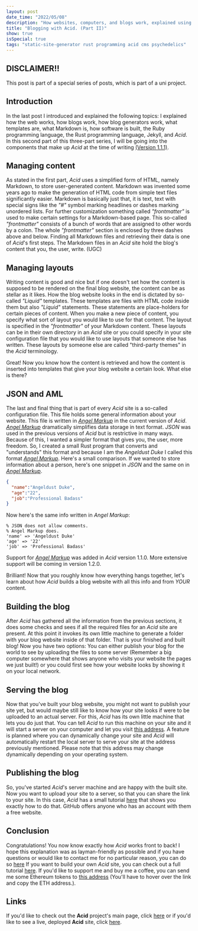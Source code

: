 ```yaml
---
layout: post
date_time: "2022/05/08"
description: "How websites, computers, and blogs work, explained using some psychedelics. (Part II)"
title: "Blogging with Acid. (Part II)"
show: true
isSpecial: true
tags: "static-site-generator rust programming acid cms psychedelics"
---
```


## DISCLAIMER!!

This post is part of a special series of posts, which is part of a uni project.

## Introduction

In the last post I introduced and explained the following topics: I explained how the web works, how blogs work, how blog generators work, what templates are, what Markdown is, how software is built, the Ruby programming language, the Rust programming language, Jekyll, and *Acid*. In this second part of this three-part series, I will be going into the components that make up *Acid* at the time of writing [(Version 1.1.1)](https://crates.io/crates/acid-rs/1.1.1).

## Managing content

As stated in the first part, *Acid* uses a simplified form of HTML, namely Markdown, to store user-generated content. Markdown was invented some years ago to make the generation of HTML code from simple text files significantly easier. Markdown is basically just that, it is text, text with special signs like the *"#"* symbol marking headlines or dashes marking unordered lists. For further customization something called *"frontmatter"* is used to make certain settings for a Markdown-based page. This so-called *"frontmatter"* consists of a bunch of words that are assigned to other words by a colon. The whole *"frontmatter"* section is enclosed by three dashes above and below. Finding all Markdown files and retrieving their data is one of *Acid*'s first steps. The Markdown files in an *Acid* site hold the blog's content that you, the user, write. (UGC)

## Managing layouts

Writing content is good and nice but if one doesn't set how the content is supposed to be rendered on the final blog website, the content can be as stellar as it likes. How the blog website looks in the end is dictated by so-called *"Liquid"* templates. These templates are files with HTML code inside them but also *"Liquid"* statements. These statements are place-holders for certain pieces of content. When you make a new piece of content, you specify what sort of layout you would like to use for that content. The layout is specified in the *"frontmatter"* of your Markdown content. These layouts can be in their own directory in an *Acid* site or you could specify in your site configuration file that you would like to use layouts that someone else has written. These layouts by someone else are called "third-party themes" in the *Acid* terminology.

Great! Now you know how the content is retrieved and how the content is inserted into templates that give your blog website a certain look. What else is there?

## JSON and AML

The last and final thing that is part of every *Acid* site is a so-called configuration file. This file holds some general information about your website. This file is written in [*Angel Markup*](https://github.com/iamtheblackunicorn/angelmarkup) in the current version of *Acid*. [*Angel Markup*](https://github.com/iamtheblackunicorn/angelmarkup) dramatically simplifies data storage in text format. *JSON* was used in the previous versions of *Acid* but is restrictive in many ways. Because of this, I wanted a simpler format that gives you, the user, more freedom. So, I created a small Rust program that converts and "understands" this format and because I am the *Angeldust Duke* I called this format [*Angel Markup*](https://github.com/iamtheblackunicorn/angelmarkup). Here's a small comparison. If we wanted to store information about a person, here's one snippet in *JSON* and the same on in [*Angel Markup*](https://github.com/iamtheblackunicorn/angelmarkup).

```JSON
{
  "name":"Angeldust Duke",
  "age":"22",
  "job":"Professional Badass"
}
```

Now here's the same info written in *Angel Markup*:

```text
% JSON does not allow comments.
% Angel Markup does.
'name' => 'Angeldust Duke'
'age' => '22'
'job' => 'Professional Badass'
```

Support for [*Angel Markup*](https://github.com/iamtheblackunicorn/angelmarkup) was added in *Acid* version 1.1.0. More extensive support will be coming in version 1.2.0.

Brilliant! Now that you roughly know how everything hangs together, let's learn about how *Acid* builds a blog website with all this info and from *YOUR* content.

## Building the blog

After *Acid* has gathered all the information from the previous sections, it does some checks and sees if all the required files for an *Acid* site are present. At this point it invokes its own little machine to generate a folder with your blog website inside of that folder. That is your finished and built blog! Now you have two options: You can either publish your blog for the world to see by uploading the files to some server (Remember a big computer somewhere that shows anyone who visits your website the pages we just built!) or you could first see how your website looks by showing it on your local network.

## Serving the blog

Now that you've built your blog website, you might not want to publish your site yet, but would maybe still like to know how your site looks if were to be uploaded to an actual server. For this, *Acid* has its own little machine that lets you do just that. You can tell *Acid* to run this machine on your site and it will start a server on your computer and let you visit [this address](https://localhost:1024). A feature is planned where you can dynamically change your site and *Acid* will automatically restart the local server to serve your site at the address previously mentioned. Please note that this address may change dynamically depending on your operating system.

## Publishing the blog

So, you've started *Acid*'s server machine and are happy with the built site. Now you want to upload your site to a server, so that you can share the link to your site. In this case, *Acid* has a small tutorial [here](https://github.com/iamtheblackunicorn/acid/blob/main/docs/DEPLOYMENT.markdown) that shows you exactly how to do that. GitHub offers anyone who has an account with them a free website.

## Conclusion

Congratulations! You now know exactly how *Acid* works front to back! I hope this explanation was as layman-friendly as possible and if you have questions or would like to contact me for no particular reason, you can do so [here](https://twitter.com/angeldustduke) If you want to build your own *Acid* site, you can check out a full tutorial [here](https://github.com/iamtheblackunicorn/acid/blob/main/docs/TUTORIAL.markdown). If you'd like to support me and buy me a coffee, you can send me some Ethereum tokens to [this address](0x5d7551C484bCd8769c57B4921a3FC80193b74Ce3
) (You'll have to hover over the link and copy the ETH address.).

## Links

If you'd like to check out the **Acid** project's main page, click [here](https://github.com/iamtheblackunicorn/acid) or if you'd like to see a live, deployed **Acid** site, click [here](https://blckunicorn.art/acid).
